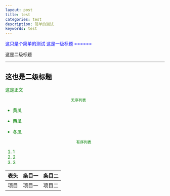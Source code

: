 ```yaml
---
layout: post
title: test
categories: test
description: 简单的测试
keywords: test
---
```

<font color = blue>
 这只是个简单的测试  
 这是一级标题  
======
<font color = black>

这是二级标题  

---
这也是二级标题  
----
<font color = green>  
这是正文   

                                 无序列表  
* 黄瓜
* 西瓜
* 冬瓜

                                  有序列表  
1. 1
2. 2
3. 3

表头|条目一|条目二  
:---:|:---:|:---:  
项目|项目一|项目二  

